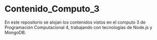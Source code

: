 # Contenido_Computo_3
En este repositorio se alojan los contenidos vistos en el computo 3 de Programación Computacional 4, trabajando con tecnologías de Node.js y MongoDB.
